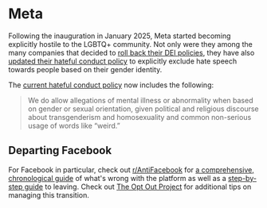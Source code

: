 # Meta
Following the inauguration in January 2025, Meta started becoming explicitly hostile to the LGBTQ+ community. Not only were they among the many companies that decided to [roll back their DEI policies](https://www.axios.com/2025/01/10/meta-dei-memo-employees-programs), they have also [updated their hateful conduct policy](https://www.reddit.com/r/MtF/comments/1hyrrb1/remember_meta_said_theyd_update_their_guidelines/) to explicitly exclude hate speech towards people based on their gender identity.

The [current hateful conduct policy](https://transparency.meta.com/en-us/policies/community-standards/hateful-conduct/) now includes the following:

> We do allow allegations of mental illness or abnormality when based on gender or sexual orientation, given political and religious discourse about transgenderism and homosexuality and common non-serious usage of words like “weird.”
## Departing Facebook
For Facebook in particular, check out [r/AntiFacebook](https://www.reddit.com/r/AntiFacebook/) for [a comprehensive, chronological guide](https://np.reddit.com/r/AntiFacebook/wiki/timeline) of what's wrong with the platform as well as a [step-by-step guide](https://np.reddit.com/r/AntiFacebook/wiki/guide) to leaving. Check out [The Opt Out Project](https://www.optoutproject.net/) for additional tips on managing this transition.
